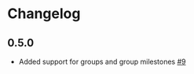 # Changelog

## 0.5.0
  * Added support for groups and group milestones [#9](https://github.com/singer-io/tap-gitlab/pull/9)
